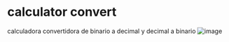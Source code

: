 # calculator convert
calculadora convertidora de binario a decimal y decimal a binario
![image](https://user-images.githubusercontent.com/52295350/171301748-227ad70a-de26-4876-878b-0a92f19bb020.png)

